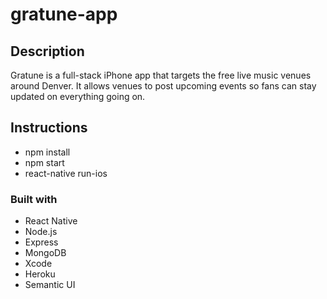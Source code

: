 # gratune-app

## Description
Gratune is a full-stack iPhone app that targets the free live music venues
around Denver. It allows venues to post upcoming events so fans can stay
updated on everything going on.

## Instructions
- npm install
- npm start
- react-native run-ios

### Built with
- React Native
- Node.js
- Express
- MongoDB
- Xcode
- Heroku
- Semantic UI
